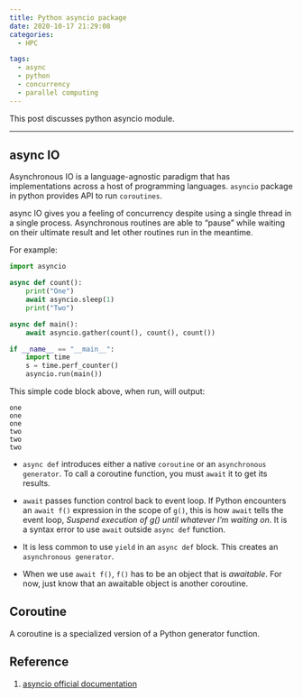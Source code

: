 ```yaml
---
title: Python asyncio package
date: 2020-10-17 21:29:08
categories:
  - HPC

tags:
  - async
  - python
  - concurrency
  - parallel computing
---
```


This post discusses python asyncio module.

---

## async IO

Asynchronous IO is a language-agnostic paradigm that has implementations across a host of programming languages. `asyncio` package in python provides API to run `coroutines`.

async IO gives you a feeling of concurrency despite using a single thread in a single process. Asynchronous routines are able to “pause” while waiting on their ultimate result and let other routines run in the meantime.

For example: 

```python
import asyncio

async def count():
    print("One")
    await asyncio.sleep(1)
    print("Two")

async def main():
    await asyncio.gather(count(), count(), count())

if __name__ == "__main__":
    import time
    s = time.perf_counter()
    asyncio.run(main())
```

This simple code block above, when run, will output: 

```
one
one
one
two
two
two
```

- `async def` introduces either a native `coroutine` or an `asynchronous generator`. To call a coroutine function, you must `await` it to get its results.

- `await` passes function control back to event loop. If Python encounters an `await f()` expression in the scope of `g()`, this is how `await` tells the event loop, *Suspend execution of g() until whatever I’m waiting on*. It is a syntax error to use `await` outside `async def` function.

- It is less common to use `yield` in an `async def` block. This creates an `asynchronous generator`.

- When we use `await f()`, `f()` has to be an object that is *awaitable*. For now, just know that an awaitable object is  another coroutine. 

## Coroutine

A coroutine is a specialized version of a Python generator function. 

## Reference

1. [asyncio official documentation](https://docs.python.org/3/library/asyncio.html)